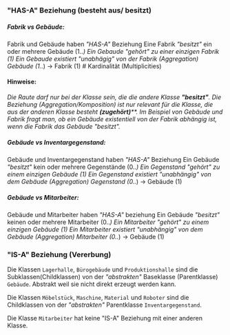### "HAS-A" Beziehung (besteht aus/ besitzt)

##### Fabrik vs Gebäude:
Fabrik und Gebäude haben *"HAS-A"* Beziehung
Eine Fabrik *"besitzt"* ein oder mehrere Gebäude (1..*)
Ein Gebaude *"gehört"* zu einer einzigen Fabrik (1)
Ein Gebaude existiert *"unabhägig"* von der Fabrik (Aggregation)
Gebäude (1..*) -> Fabrik (1) # Kardinalität (Multiplicities)

#### Hinweise:
<i>
Die Raute darf nur bei der Klasse sein, die die andere Klasse <b>"besitzt"</b>.
</i>

<i>
Die Beziehung (Aggregation/Komposition) ist nur relevant für die Klasse, die aus der anderen Klasse besteht <b>(zugehört)</b>**. Im Beispiel von Gebäude und Fabrik fragt man, ob ein Gebäude existentiell von der Fabrik abhängig ist, wenn die Fabrik das Gebäude "besitzt".
</i>

##### Gebäude vs Inventargegenstand:
Gebäude und Inventargegenstand haben *"HAS-A"* Beziehung
Ein Gebäude *"besitzt"* kein oder mehrere Gegenstände (0..*)
Ein Gegenstand *"gehört"* zu einem einzigen Gebäude (1)
Ein Gegenstand existiert *"unabhängig"* von dem Gebäude (Aggregation)
Gegenstand (0..*) -> Gebäude (1)


##### Gebäude vs Mitarbeiter:
Gebäude und Mitarbeiter haben *"HAS-A"* beziehung
Ein Gebäude *"besitzt"* keinen oder mehrere Mitarbeiter (0..*)
Ein Mitarbeiter *"gehört"* zu einem einzigen Gebäude (1)
Ein Mitarbeiter existiert *"unabhängig"* von dem Gebäude (Aggregation)
Mitarbeiter (0..*) -> Gebäude (1)

### "IS-A" Beziehung (Vererbung)

Die Klassen `Lagerhalle`, `Bürogebäude` und `Produktionshalle` sind die Subklassen(Childklassen) von der *"abstrakten"* Baseklasse (Parentklasse) `Gebäude`. Abstrakt weil sie nicht direkt erzeugt werden kann.

Die Klassen `Möbelstück`, `Maschine`, `Material` und `Roboter` sind die Childklassen von der *"abstrakten"* Parentklasse `Inventargegenstand`.

Die Klasse `Mitarbeiter` hat keine "IS-A" Beziehung mit einer anderen Klasse.